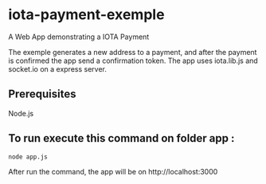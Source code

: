 # iota-payment-exemple
A Web App demonstrating a IOTA Payment

The exemple generates a new address to a payment, and after the payment is confirmed the app send a confirmation token.
The app uses iota.lib.js and socket.io on a express server.

## Prerequisites
Node.js

## To run execute this command on folder app :
```
node app.js
```

After run the command, the app will be on  http://localhost:3000




